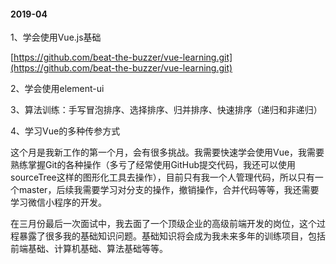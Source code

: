 #### 2019-04

1、学会使用Vue.js基础

[https://github.com/beat-the-buzzer/vue-learning.git](https://github.com/beat-the-buzzer/vue-learning.git)

2、学会使用element-ui

3、算法训练：手写冒泡排序、选择排序、归并排序、快速排序（递归和非递归）

4、学习Vue的多种传参方式

这个月是我新工作的第一个月，会有很多挑战。我需要快速学会使用Vue，我需要熟练掌握Git的各种操作（多亏了经常使用GitHub提交代码，我还可以使用sourceTree这样的图形化工具去操作），目前只有我一个人管理代码，所以只有一个master，后续我需要学习对分支的操作，撤销操作，合并代码等等，我还需要学习微信小程序的开发。

在三月份最后一次面试中，我去面了一个顶级企业的高级前端开发的岗位，这个过程暴露了很多我的基础知识问题。基础知识将会成为我未来多年的训练项目，包括前端基础、计算机基础、算法基础等等。